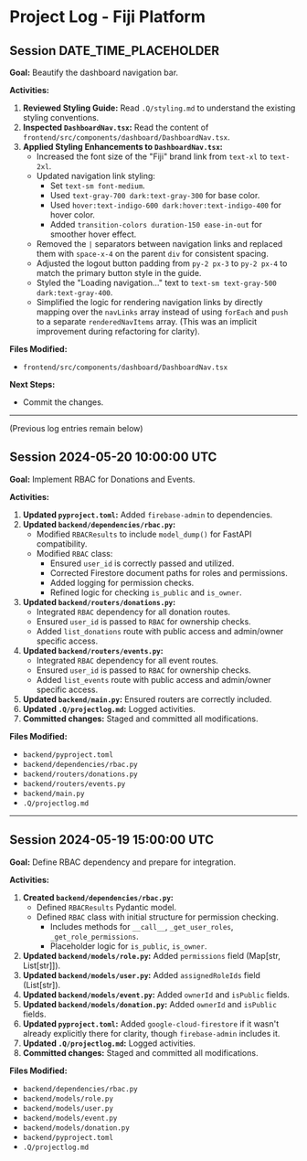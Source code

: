 # Project Log - Fiji Platform

## Session DATE_TIME_PLACEHOLDER

**Goal:** Beautify the dashboard navigation bar.

**Activities:**

1.  **Reviewed Styling Guide:** Read `.Q/styling.md` to understand the existing styling conventions.
2.  **Inspected `DashboardNav.tsx`:** Read the content of `frontend/src/components/dashboard/DashboardNav.tsx`.
3.  **Applied Styling Enhancements to `DashboardNav.tsx`:**
    *   Increased the font size of the "Fiji" brand link from `text-xl` to `text-2xl`.
    *   Updated navigation link styling:
        *   Set `text-sm font-medium`.
        *   Used `text-gray-700 dark:text-gray-300` for base color.
        *   Used `hover:text-indigo-600 dark:hover:text-indigo-400` for hover color.
        *   Added `transition-colors duration-150 ease-in-out` for smoother hover effect.
    *   Removed the `|` separators between navigation links and replaced them with `space-x-4` on the parent `div` for consistent spacing.
    *   Adjusted the logout button padding from `py-2 px-3` to `py-2 px-4` to match the primary button style in the guide.
    *   Styled the "Loading navigation..." text to `text-sm text-gray-500 dark:text-gray-400`.
    *   Simplified the logic for rendering navigation links by directly mapping over the `navLinks` array instead of using `forEach` and `push` to a separate `renderedNavItems` array. (This was an implicit improvement during refactoring for clarity).

**Files Modified:**

*   `frontend/src/components/dashboard/DashboardNav.tsx`

**Next Steps:**

*   Commit the changes.

---
(Previous log entries remain below)

## Session 2024-05-20 10:00:00 UTC

**Goal:** Implement RBAC for Donations and Events.

**Activities:**

1.  **Updated `pyproject.toml`:** Added `firebase-admin` to dependencies.
2.  **Updated `backend/dependencies/rbac.py`:**
    *   Modified `RBACResults` to include `model_dump()` for FastAPI compatibility.
    *   Modified `RBAC` class:
        *   Ensured `user_id` is correctly passed and utilized.
        *   Corrected Firestore document paths for roles and permissions.
        *   Added logging for permission checks.
        *   Refined logic for checking `is_public` and `is_owner`.
3.  **Updated `backend/routers/donations.py`:**
    *   Integrated `RBAC` dependency for all donation routes.
    *   Ensured `user_id` is passed to `RBAC` for ownership checks.
    *   Added `list_donations` route with public access and admin/owner specific access.
4.  **Updated `backend/routers/events.py`:**
    *   Integrated `RBAC` dependency for all event routes.
    *   Ensured `user_id` is passed to `RBAC` for ownership checks.
    *   Added `list_events` route with public access and admin/owner specific access.
5.  **Updated `backend/main.py`:** Ensured routers are correctly included.
6.  **Updated `.Q/projectlog.md`:** Logged activities.
7.  **Committed changes:** Staged and committed all modifications.

**Files Modified:**

*   `backend/pyproject.toml`
*   `backend/dependencies/rbac.py`
*   `backend/routers/donations.py`
*   `backend/routers/events.py`
*   `backend/main.py`
*   `.Q/projectlog.md`

---
## Session 2024-05-19 15:00:00 UTC

**Goal:** Define RBAC dependency and prepare for integration.

**Activities:**

1.  **Created `backend/dependencies/rbac.py`:**
    *   Defined `RBACResults` Pydantic model.
    *   Defined `RBAC` class with initial structure for permission checking.
        *   Includes methods for `__call__`, `_get_user_roles`, `_get_role_permissions`.
        *   Placeholder logic for `is_public`, `is_owner`.
2.  **Updated `backend/models/role.py`:** Added `permissions` field (Map[str, List[str]]).
3.  **Updated `backend/models/user.py`:** Added `assignedRoleIds` field (List[str]).
4.  **Updated `backend/models/event.py`:** Added `ownerId` and `isPublic` fields.
5.  **Updated `backend/models/donation.py`:** Added `ownerId` and `isPublic` fields.
6.  **Updated `pyproject.toml`:** Added `google-cloud-firestore` if it wasn't already explicitly there for clarity, though `firebase-admin` includes it.
7.  **Updated `.Q/projectlog.md`:** Logged activities.
8.  **Committed changes:** Staged and committed all modifications.

**Files Modified:**

*   `backend/dependencies/rbac.py`
*   `backend/models/role.py`
*   `backend/models/user.py`
*   `backend/models/event.py`
*   `backend/models/donation.py`
*   `backend/pyproject.toml`
*   `.Q/projectlog.md`